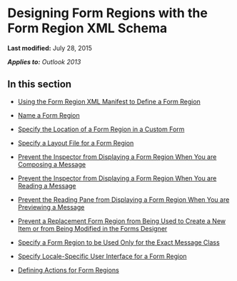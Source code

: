 
# Designing Form Regions with the Form Region XML Schema

 **Last modified:** July 28, 2015

 _**Applies to:** Outlook 2013_

## In this section


-  [Using the Form Region XML Manifest to Define a Form Region](a1c150b1-a6ee-6f16-9798-82d253cbcc6a.md)
    
-  [Name a Form Region](9e5009db-8230-3a82-60a6-d62cb5b0cc3c.md)
    
-  [Specify the Location of a Form Region in a Custom Form](c617f6a3-c39a-bb0f-37ff-1ea999dac8be.md)
    
-  [Specify a Layout File for a Form Region](fa418f65-a5e5-63fd-6efe-366268994711.md)
    
-  [Prevent the Inspector from Displaying a Form Region When You are Composing a Message](f3162118-9e58-47fb-836e-6b2699bcbd18.md)
    
-  [Prevent the Inspector from Displaying a Form Region When You are Reading a Message](f84c5797-c24f-4f16-4135-c4f1999c6aba.md)
    
-  [Prevent the Reading Pane from Displaying a Form Region When You are Previewing a Message](46de8d3a-f430-248f-b208-63fee3e9b275.md)
    
-  [Prevent a Replacement Form Region from Being Used to Create a New Item or from Being Modified in the Forms Designer](af7ea177-329f-1e96-287a-392a4780ff2a.md)
    
-  [Specify a Form Region to be Used Only for the Exact Message Class](cf08e1da-bc82-8f8f-0790-09bbf24bc8cd.md)
    
-  [Specify Locale-Specific User Interface for a Form Region](74cf8452-5e75-c939-2bf8-91607241bb76.md)
    
-  [Defining Actions for Form Regions](07789a5f-26d1-4cdd-9a0b-96b523f42e22.md)
    
